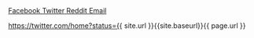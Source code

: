 <div class="share-box flex-in"> 
    <a href="https://www.facebook.com/sharer/sharer.php?u={{ site.url }}{{site.baseurl}}{{ page.url }}" onclick="window.open(this.href, 'mywin', 'left=20,top=20,width=500,height=500,toolbar=1,resizable=0'); return false;"class = 'facebook share-button' >
      <i class="icon icon-facebook" aria-hidden = 'true'> </i><span> Facebook </span>
    </a>
    <a href="https://twitter.com/home?status={{ site.url }}{{site.baseurl}}{{ page.url }}}" onclick="window.open(this.href, 'mywin', 'left=20,top=20,width=500,height=500,toolbar=1,resizable=0'); return false;" class = 'twitter share-button' >
      <i class="icon icon-twitter" aria-hidden = 'true'></i><span> Twitter</span>
    </a>
    <a href="http://www.reddit.com/submit?url={{ site.url }}{{site.baseurl}}{{ page.url }}" onclick="window.open(this.href, 'mywin', 'left=20,top=20,width=900,height=500,toolbar=1,resizable=0'); return false;"  class = 'reddit share-button'>
      <i class="icon icon-reddit" aria-hidden = 'true'></i><span> Reddit</span>
    </a>                     
    <a href="mailto:?subject={{ page.title }}&amp;body=Check out this site {{ site.url }}{{site.baseurl}}{{ page.url }}" class = 'envelope share-button'>
        <i class="icon icon-envelope" aria-hidden = 'true'></i><span> Email</span>
    </a>                              
</div>

https://twitter.com/home?status={{ site.url }}{{site.baseurl}}{{ page.url }}
